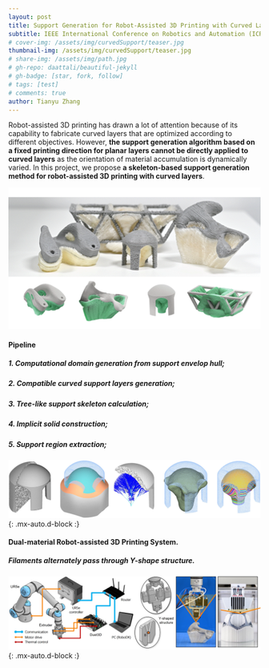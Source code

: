 ```yaml
---
layout: post
title: Support Generation for Robot-Assisted 3D Printing with Curved Layers
subtitle: IEEE International Conference on Robotics and Automation (ICRA), London, UK
# cover-img: /assets/img/curvedSupport/teaser.jpg
thumbnail-img: /assets/img/curvedSupport/teaser.jpg
# share-img: /assets/img/path.jpg
# gh-repo: daattali/beautiful-jekyll
# gh-badge: [star, fork, follow]
# tags: [test]
# comments: true
author: Tianyu Zhang
---
```


Robot-assisted 3D printing has drawn a lot of attention because of its capability to fabricate curved layers that are optimized according to different objectives. However, **the support generation algorithm based on a fixed printing direction for planar layers cannot be directly applied to curved layers** as the orientation of material accumulation is dynamically varied. In this project, we propose **a skeleton-based support generation method for robot-assisted 3D printing with curved layers**. 

![printing_result](/assets/img/curvedSupport/printing_result.gif)

#### Pipeline
##### 1. Computational domain generation from support envelop hull;
##### 2. Compatible curved support layers generation;
##### 3. Tree-like support skeleton calculation;  
##### 4. Implicit solid construction;
##### 5. Support region extraction; 

![pipeline](/assets/img/curvedSupport/pipeline.jpg){: .mx-auto.d-block :}

#### Dual-material Robot-assisted 3D Printing System.
##### Filaments alternately pass through Y-shape structure.

![hardware](/assets/img/curvedSupport/hardware.jpg){: .mx-auto.d-block :}
